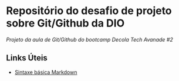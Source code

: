 # Repositório do desafio de projeto sobre Git/Github da DIO
_Projeto da aula de Git/Github do bootcamp Decola Tech Avanade #2_


## Links Úteis
- [Sintaxe básica Markdown](https://www.markdownguide.org/basic-syntax/)
